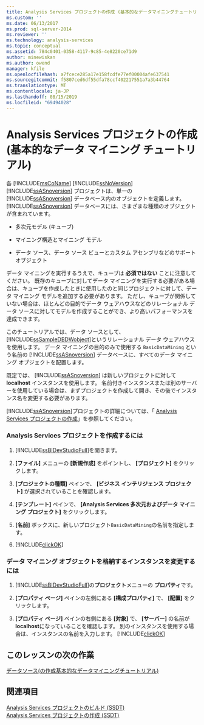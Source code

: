 ```yaml
---
title: Analysis Services プロジェクトの作成 (基本的なデータマイニングチュートリアル) |Microsoft Docs
ms.custom: ''
ms.date: 06/13/2017
ms.prod: sql-server-2014
ms.reviewer: ''
ms.technology: analysis-services
ms.topic: conceptual
ms.assetid: 784c0401-0358-4117-9c85-4e8220ce71d9
author: minewiskan
ms.author: owend
manager: kfile
ms.openlocfilehash: a7fcece285a17e158fcdfe77ef00004afe637541
ms.sourcegitcommit: f5807ced6df55dfa78ccf402217551a7a3b44764
ms.translationtype: MT
ms.contentlocale: ja-JP
ms.lasthandoff: 08/15/2019
ms.locfileid: "69494028"
---
```

# <a name="creating-an-analysis-services-project-basic-data-mining-tutorial"></a>Analysis Services プロジェクトの作成 (基本的なデータ マイニング チュートリアル)
  各 [!INCLUDE[msCoName](../includes/msconame-md.md)] [!INCLUDE[ssNoVersion](../includes/ssnoversion-md.md)] [!INCLUDE[ssASnoversion](../includes/ssasnoversion-md.md)] プロジェクトは、単一の [!INCLUDE[ssASnoversion](../includes/ssasnoversion-md.md)] データベース内のオブジェクトを定義します。 [!INCLUDE[ssASnoversion](../includes/ssasnoversion-md.md)] データベースには、さまざまな種類のオブジェクトが含まれています。  
  
-   多次元モデル (キューブ)  
  
-   マイニング構造とマイニング モデル  
  
-   データ ソース、データ ソース ビューとカスタム アセンブリなどのサポート オブジェクト  
  
 データ マイニングを実行するうえで、キューブは **必須ではない** ことに注意してください。 既存のキューブに対してデータ マイニングを実行する必要がある場合は、キューブを作成したときに使用したのと同じプロジェクトに対して、データ マイニング モデルを追加する必要があります。 ただし、キューブが関係していない場合は、ほとんどの目的でデータ ウェアハウスなどのリレーショナル データ ソースに対してモデルを作成することができ、より高いパフォーマンスを達成できます。  
  
 このチュートリアルでは、データ ソースとして、 [!INCLUDE[ssSampleDBDWobject](../includes/sssampledbdwobject-md.md)]というリレーショナル データ ウェアハウスを使用します。 データ マイニングの目的のみで使用する `BasicDataMining` という名前の [!INCLUDE[ssASnoversion](../includes/ssasnoversion-md.md)] データベースに、すべてのデータ マイニング オブジェクトを配置します。  
  
 既定では、 [!INCLUDE[ssASnoversion](../includes/ssasnoversion-md.md)] は新しいプロジェクトに対して **localhost** インスタンスを使用します。 名前付きインスタンスまたは別のサーバーを使用している場合は、まずプロジェクトを作成して開き、その後でインスタンス名を変更する必要があります。  
  
 [!INCLUDE[ssASnoversion](../includes/ssasnoversion-md.md)]プロジェクトの詳細については、「 [Analysis Services プロジェクトの作成](../analysis-services/lesson-1-1-creating-an-analysis-services-project.md)」を参照してください。  
  
### <a name="to-create-an-analysis-services-project"></a>Analysis Services プロジェクトを作成するには  
  
1.  [!INCLUDE[ssBIDevStudioFull](../includes/ssbidevstudiofull-md.md)]を開きます。  
  
2.  **[ファイル]** メニューの **[新規作成]** をポイントし、 **[プロジェクト]** をクリックします。  
  
3.  **[プロジェクトの種類]** ペインで、 **[ビジネス インテリジェンス プロジェクト]** が選択されていることを確認します。  
  
4.  **[テンプレート]** ペインで、 **[Analysis Services 多次元およびデータ マイニング プロジェクト]** をクリックします。  
  
5.  **[名前]** ボックスに、新しいプロジェクト`BasicDataMining`の名前を指定します。  
  
6.  [!INCLUDE[clickOK](../includes/clickok-md.md)]  
  
### <a name="to-change-the-instance-where-data-mining-objects-are-stored"></a>データ マイニング オブジェクトを格納するインスタンスを変更するには  
  
1.  [!INCLUDE[ssBIDevStudioFull](../includes/ssbidevstudiofull-md.md)]の**プロジェクト**メニューの **プロパティ**です。  
  
2.  **[プロパティ ページ]** ペインの左側にある **[構成プロパティ]** で、 **[配置]** をクリックします。  
  
3.  **[プロパティ ページ]** ペインの右側にある **[対象]** で、 **[サーバー]** の名前が **localhost**になっていることを確認します。 別のインスタンスを使用する場合は、インスタンスの名前を入力します。 [!INCLUDE[clickOK](../includes/clickok-md.md)]  
  
## <a name="next-task-in-lesson"></a>このレッスンの次の作業  
 [データソース&#40;の作成基本的なデータマイニングチュートリアル&#41;](../../2014/tutorials/creating-a-data-source-basic-data-mining-tutorial.md)  
  
## <a name="see-also"></a>関連項目  
 [Analysis Services プロジェクトのビルド &#40;SSDT&#41;](https://docs.microsoft.com/analysis-services/multidimensional-models/build-analysis-services-projects-ssdt)   
 [Analysis Services プロジェクトの作成 (SSDT)](https://docs.microsoft.com/analysis-services/multidimensional-models/create-an-analysis-services-project-ssdt)  
  
  

